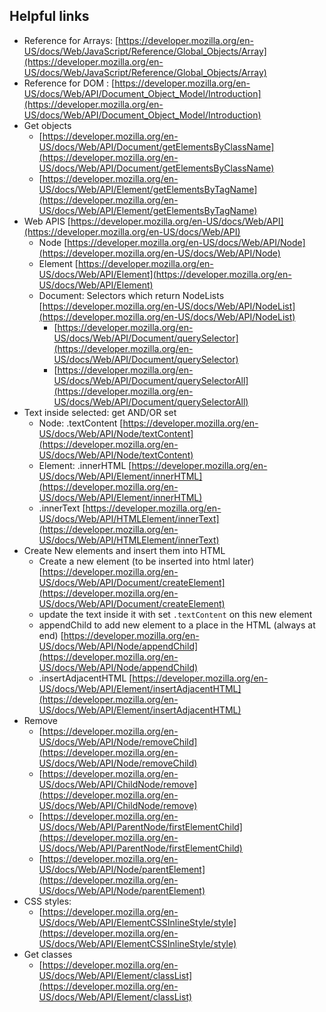 ## Helpful links

- Reference for Arrays: [https://developer.mozilla.org/en-US/docs/Web/JavaScript/Reference/Global_Objects/Array](https://developer.mozilla.org/en-US/docs/Web/JavaScript/Reference/Global_Objects/Array)
- Reference for DOM : [https://developer.mozilla.org/en-US/docs/Web/API/Document_Object_Model/Introduction](https://developer.mozilla.org/en-US/docs/Web/API/Document_Object_Model/Introduction)
- Get objects
  - [https://developer.mozilla.org/en-US/docs/Web/API/Document/getElementsByClassName](https://developer.mozilla.org/en-US/docs/Web/API/Document/getElementsByClassName)
  - [https://developer.mozilla.org/en-US/docs/Web/API/Element/getElementsByTagName](https://developer.mozilla.org/en-US/docs/Web/API/Element/getElementsByTagName)
- Web APIS [https://developer.mozilla.org/en-US/docs/Web/API](https://developer.mozilla.org/en-US/docs/Web/API)
  - Node [https://developer.mozilla.org/en-US/docs/Web/API/Node](https://developer.mozilla.org/en-US/docs/Web/API/Node)
  - Element [https://developer.mozilla.org/en-US/docs/Web/API/Element](https://developer.mozilla.org/en-US/docs/Web/API/Element)
  - Document:  Selectors which return NodeLists [https://developer.mozilla.org/en-US/docs/Web/API/NodeList](https://developer.mozilla.org/en-US/docs/Web/API/NodeList)
    - [https://developer.mozilla.org/en-US/docs/Web/API/Document/querySelector](https://developer.mozilla.org/en-US/docs/Web/API/Document/querySelector)
    - [https://developer.mozilla.org/en-US/docs/Web/API/Document/querySelectorAll](https://developer.mozilla.org/en-US/docs/Web/API/Document/querySelectorAll)
- Text inside selected: get AND/OR set
  - Node: .textContent [https://developer.mozilla.org/en-US/docs/Web/API/Node/textContent](https://developer.mozilla.org/en-US/docs/Web/API/Node/textContent)
  - Element: .innerHTML [https://developer.mozilla.org/en-US/docs/Web/API/Element/innerHTML](https://developer.mozilla.org/en-US/docs/Web/API/Element/innerHTML)
  - .innerText [https://developer.mozilla.org/en-US/docs/Web/API/HTMLElement/innerText](https://developer.mozilla.org/en-US/docs/Web/API/HTMLElement/innerText)
- Create New elements and insert them into HTML
  - Create a new element (to be inserted into html later)[https://developer.mozilla.org/en-US/docs/Web/API/Document/createElement](https://developer.mozilla.org/en-US/docs/Web/API/Document/createElement)
  - update the text inside it with set `.textContent` on this new element
  - appendChild to add new element to a place in the HTML (always at end) [https://developer.mozilla.org/en-US/docs/Web/API/Node/appendChild](https://developer.mozilla.org/en-US/docs/Web/API/Node/appendChild) 
  - .insertAdjacentHTML [https://developer.mozilla.org/en-US/docs/Web/API/Element/insertAdjacentHTML](https://developer.mozilla.org/en-US/docs/Web/API/Element/insertAdjacentHTML)
- Remove 
  - [https://developer.mozilla.org/en-US/docs/Web/API/Node/removeChild](https://developer.mozilla.org/en-US/docs/Web/API/Node/removeChild)
  - [https://developer.mozilla.org/en-US/docs/Web/API/ChildNode/remove](https://developer.mozilla.org/en-US/docs/Web/API/ChildNode/remove)
  - [https://developer.mozilla.org/en-US/docs/Web/API/ParentNode/firstElementChild](https://developer.mozilla.org/en-US/docs/Web/API/ParentNode/firstElementChild)
  - [https://developer.mozilla.org/en-US/docs/Web/API/Node/parentElement](https://developer.mozilla.org/en-US/docs/Web/API/Node/parentElement)
- CSS styles:
  - [https://developer.mozilla.org/en-US/docs/Web/API/ElementCSSInlineStyle/style](https://developer.mozilla.org/en-US/docs/Web/API/ElementCSSInlineStyle/style)
- Get classes
  - [https://developer.mozilla.org/en-US/docs/Web/API/Element/classList](https://developer.mozilla.org/en-US/docs/Web/API/Element/classList)
  